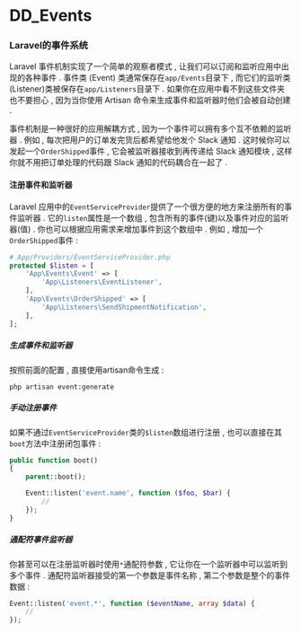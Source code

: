 # DD\_Events

### Laravel的事件系统

Laravel 事件机制实现了一个简单的观察者模式 , 让我们可以订阅和监听应用中出现的各种事件 . 事件类 \(Event\) 类通常保存在`app/Events`目录下 , 而它们的监听类\(Listener\)类被保存在`app/Listeners`目录下 . 如果你在应用中看不到这些文件夹也不要担心 , 因为当你使用 Artisan 命令来生成事件和监听器时他们会被自动创建 .

事件机制是一种很好的应用解耦方式 , 因为一个事件可以拥有多个互不依赖的监听器 . 例如 , 每次把用户的订单发完货后都希望给他发个 Slack 通知 . 这时候你可以发起一个`OrderShipped`事件 , 它会被监听器接收到再传递给 Slack 通知模块 , 这样你就不用把订单处理的代码跟 Slack 通知的代码耦合在一起了 .

#### 注册事件和监听器

Laravel 应用中的`EventServiceProvider`提供了一个很方便的地方来注册所有的事件监听器 . 它的`listen`属性是一个数组 , 包含所有的事件\(键\)以及事件对应的监听器\(值\) . 你也可以根据应用需求来增加事件到这个数组中 . 例如 , 增加一个`OrderShipped`事件 :

```php
# App/Providers/EventServiceProvider.php
protected $listen = [
    'App\Events\Event' => [
        'App\Listeners\EventListener',
    ],
    'App\Events\OrderShipped' => [
        'App\Listeners\SendShipmentNotification',
    ],
];
```

##### 生成事件和监听器

按照前面的配置 , 直接使用artisan命令生成 :

```
php artisan event:generate
```

##### 手动注册事件

如果不通过`EventServiceProvider`类的`$listen`数组进行注册 , 也可以直接在其`boot`方法中注册闭包事件 :

```php
public function boot()
{
    parent::boot();

    Event::listen('event.name', function ($foo, $bar) {
        //
    });
}
```

##### 通配符事件监听器

你甚至可以在注册监听器时使用`*`通配符参数 , 它让你在一个监听器中可以监听到多个事件 . 通配符监听器接受的第一个参数是事件名称 , 第二个参数是整个的事件数据 :

```php
Event::listen('event.*', function ($eventName, array $data) {
    //
});
```




